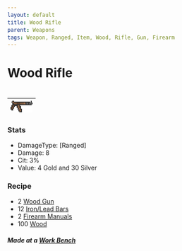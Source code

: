 ```yaml
---
layout: default
title: Wood Rifle
parent: Weapons
tags: Weapon, Ranged, Item, Wood, Rifle, Gun, Firearm 
---
```


# Wood Rifle
#
| ![Icon](https://raw.githubusercontent.com/RickLugtigheid/SupernovaMod/main/Items/Weapons/PreHardmode/WoodenRifle.png) |
| ------ |

### Stats
- DamageType: [Ranged]
- Damage: 8
- Cit: 3%
- Value: 4 Gold and 30 Silver

### Recipe
- 2 [Wood Gun](https://ricklugtigheid.github.io/SupernovaMod/docs/items/weapons/wood_gun)
- 12 [Iron/Lead Bars](https://terraria-archive.fandom.com/wiki/Iron_Bar)
- 2 [Firearm Manuals](https://ricklugtigheid.github.io/SupernovaMod/docs/items/materials/firearm_manual)
- 100 [Wood](https://terraria-archive.fandom.com/wiki/Wood)

##### Made at a [Work Bench](https://terraria.fandom.com/wiki/Work_Benches)